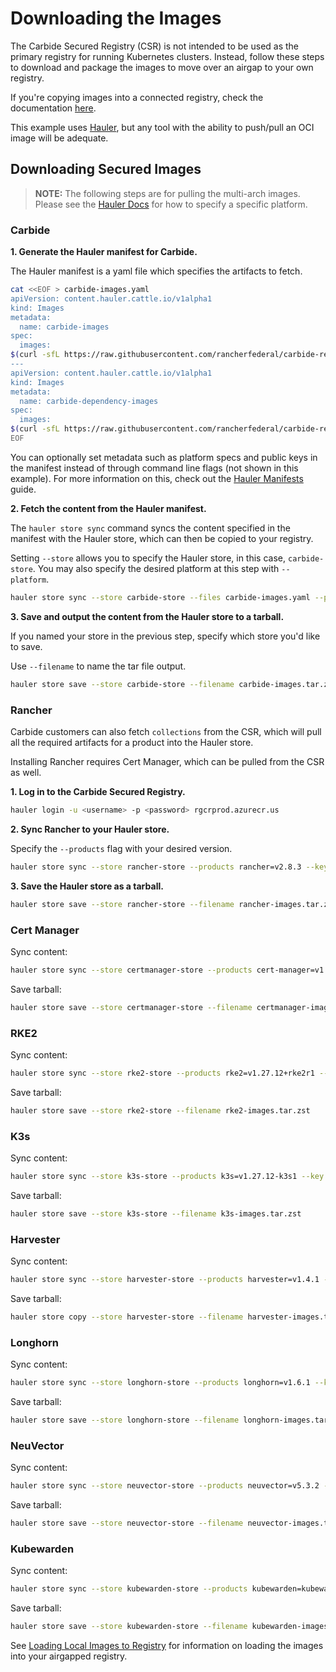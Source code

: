 # Downloading the Images

The Carbide Secured Registry (CSR) is not intended to be used as the primary registry for running Kubernetes clusters. Instead, follow these steps to download and package the images to move over an airgap to your own registry.

If you're copying images into a connected registry, check the documentation [here](copying-images.md).

This example uses [Hauler](https://docs.hauler.dev/docs/intro), but any tool with the ability to push/pull an OCI image will be adequate.

## Downloading Secured Images

>**NOTE:** The following steps are for pulling the multi-arch images. Please see the [Hauler Docs](https://rancherfederal.github.io/hauler-docs/docs/guides-references/hauler-content/images) for how to specify a specific platform.

### Carbide

**1. Generate the Hauler manifest for Carbide.**

The Hauler manifest is a yaml file which specifies the artifacts to fetch. 

```bash
cat <<EOF > carbide-images.yaml
apiVersion: content.hauler.cattle.io/v1alpha1
kind: Images
metadata:
  name: carbide-images
spec:
  images:
$(curl -sfL https://raw.githubusercontent.com/rancherfederal/carbide-releases/main/carbide-images.txt | sed '/nats/d' | sed 's/^/    - name: /')
---
apiVersion: content.hauler.cattle.io/v1alpha1
kind: Images
metadata:
  name: carbide-dependency-images
spec:
  images:
$(curl -sfL https://raw.githubusercontent.com/rancherfederal/carbide-releases/main/carbide-images.txt | sed '/rgcr/d' | sed 's/^/    - name: /')
EOF
```
You can optionally set metadata such as platform specs and public keys in the manifest instead of through command line flags (not shown in this example). For more information on this, check out the [Hauler Manifests](https://docs.hauler.dev/docs/guides-references/hauler-manifests) guide.

**2. Fetch the content from the Hauler manifest.**

The `hauler store sync` command syncs the content specified in the manifest with the Hauler store, which can then be copied to your registry. 

Setting `--store` allows you to specify the Hauler store, in this case, `carbide-store`. You may also specify the desired platform at this step with `--platform`. 

```bash
hauler store sync --store carbide-store --files carbide-images.yaml --platform <platform/arch> --key carbide-key.pub
```

**3. Save and output the content from the Hauler store to a tarball.**

If you named your store in the previous step, specify which store you'd like to save.

Use `--filename` to name the tar file output.

```bash
hauler store save --store carbide-store --filename carbide-images.tar.zst
```

### Rancher

Carbide customers can also fetch `collections` from the CSR, which will pull all the required artifacts for a product into the Hauler store.

Installing Rancher requires Cert Manager, which can be pulled from the CSR as well.

**1. Log in to the Carbide Secured Registry.**

```bash
hauler login -u <username> -p <password> rgcrprod.azurecr.us
```

**2. Sync Rancher to your Hauler store.**

Specify the  `--products` flag with your desired version. 

```bash
hauler store sync --store rancher-store --products rancher=v2.8.3 --key carbide-key.pub --platform <platform/arch>
```

**3. Save the Hauler store as a tarball.** 
```bash
hauler store save --store rancher-store --filename rancher-images.tar.zst
```

### Cert Manager

Sync content:

```bash
hauler store sync --store certmanager-store --products cert-manager=v1.14.4 --key carbide-key.pub --platform <platform/arch>
```

Save tarball:

```bash
hauler store save --store certmanager-store --filename certmanager-images.tar.zst
```

### RKE2

Sync content:

```bash
hauler store sync --store rke2-store --products rke2=v1.27.12+rke2r1 --key carbide-key.pub --platform <platform/arch>
```

Save tarball:

```bash
hauler store save --store rke2-store --filename rke2-images.tar.zst
```

### K3s

Sync content:

```bash
hauler store sync --store k3s-store --products k3s=v1.27.12-k3s1 --key carbide-key.pub --platform <platform/arch>
```

Save tarball:

```bash
hauler store save --store k3s-store --filename k3s-images.tar.zst
```

### Harvester

Sync content:

```bash
hauler store sync --store harvester-store --products harvester=v1.4.1 --key carbide-key.pub --platform <platform/arch>
```

Save tarball:

```bash
hauler store copy --store harvester-store --filename harvester-images.tar.zst
```

### Longhorn

Sync content:

```bash
hauler store sync --store longhorn-store --products longhorn=v1.6.1 --key carbide-key.pub --platform <platform/arch>
```

Save tarball:

```bash
hauler store save --store longhorn-store --filename longhorn-images.tar.zst
```

### NeuVector

Sync content: 

```bash
hauler store sync --store neuvector-store --products neuvector=v5.3.2 --key carbide-key.pub --platform <platform/arch>
```

Save tarball:

```bash
hauler store save --store neuvector-store --filename neuvector-images.tar.zst
```

### Kubewarden

Sync content:

```bash
hauler store sync --store kubewarden-store --products kubewarden=kubewarden-controller-2.0.11 --key carbide-key.pub --platform <platform/arch>
```

Save tarball:

```bash
hauler store save --store kubewarden-store --filename kubewarden-images.tar.zst
```

See [Loading Local Images to Registry](loading-images.md) for information on loading the images into your airgapped registry.
